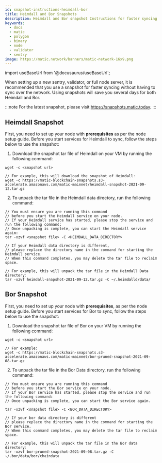```yaml
---
id: snapshot-instructions-heimdall-bor
title: Heimdall and Bor Snapshots
description: Heimdall and Bor snapshot Instructions for faster syncing.
keywords:
  - docs
  - matic
  - polygon
  - binary
  - node
  - validator
  - sentry
image: https://matic.network/banners/matic-network-16x9.png
---
```

import useBaseUrl from '@docusaurus/useBaseUrl';

When setting up a new sentry, validator, or full node server, it is recommended that you use a snapshot for faster syncing without having to sync over the network. Using snapshots will save you several days for both Heimdall and Bor.

:::note
For the latest snapshot, please visit https://snapshots.matic.today.
:::

## Heimdall Snapshot

First, you need to set up your node with **prerequisites** as per the node setup guide. Before you start services for Heimdall to sync, follow the steps below to use the snapshot:

1. Download the snapshot tar file of Heimdall on your VM by running the following command:

```
wget -c <snapshot url>

// For example, this will download the snapshot of Heimdall:
wget -c https://matic-blockchain-snapshots.s3-accelerate.amazonaws.com/matic-mainnet/heimdall-snapshot-2021-09-12.tar.gz
```

2. To unpack the tar file in the Heimdall data directory, run the following command:
```
// You must ensure you are running this command
// before you start the Heimdall service on your node.
// If your Heimdall service has started, please stop the service and run the following command:
// Once unpacking is complete, you can start the Heimdall service again:
tar -xzvf <snapshot file> -C <HEIMDALL_DATA_DIRECTORY>

// If your Heimdall data directory is different,
// please replace the directory name in the command for starting the Heimdall service.
// When this command completes, you may delete the tar file to reclaim space.

// For example, this will unpack the tar file in the Heimdall Data directory:
tar -xzvf heimdall-snapshot-2021-09-12.tar.gz -C ~/.heimdalld/data/
```

## Bor Snapshot

First, you need to set up your node with **prerequisites**, as per the node setup guide. Before you start services for Bor to sync, follow the steps below to use the snapshot:

1. Download the snapshot tar file of Bor on your VM by running the following command:
```
wget -c <snapshot url>

// For example:
wget -c https://matic-blockchain-snapshots.s3-accelerate.amazonaws.com/matic-mainnet/bor-pruned-snapshot-2021-09-08.tar.gz
```
2. To unpack the tar file in the Bor Data directory, run the following command:

```
// You must ensure you are running this command
// before you start the Bor service on your node.
// If your Bor service has started, please stop the service and run the following command:
// Once unpacking is complete, you can start the Bor service again.

tar -xzvf <snapshot file> -C <BOR_DATA_DIRECTORY>

// If your bor data directory is different
// please replace the directory name in the command for starting the Bor service.
// When this command completes, you may delete the tar file to reclaim space.

// For example, this will unpack the tar file in the Bor data directory:
tar -xzvf bor-pruned-snapshot-2021-09-08.tar.gz -C ~/.bor/data/bor/chaindata
```

